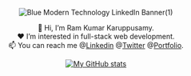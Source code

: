 
<div align="center">

![Blue Modern Technology LinkedIn Banner(1)](https://github.com/ram1117/ram1117/assets/116718155/498632a0-bc06-41c2-b1a9-84892ed4938e)


</div>

<div align="center"> 
  
:adult: Hi, I’m Ram Kumar Karuppusamy. \
:hearts: I’m interested in full-stack web development. \
:mailbox: You can reach me @[Linkedin](www.linkedin.com/in/ram-kumar-karuppusamy-3bb95a73)   @[Twitter](https://twitter.com/ram_karuppusamy) @[Portfolio](https://portfolio-ramkumark.vercel.app/).
  
</div>
  
  
<div align="center">

[![My GitHub stats](https://github-readme-stats.vercel.app/api?username=ram1117&show_icons=true&theme=dark)](https://github.com/ram1117/github-readme-stats) 

</div>
